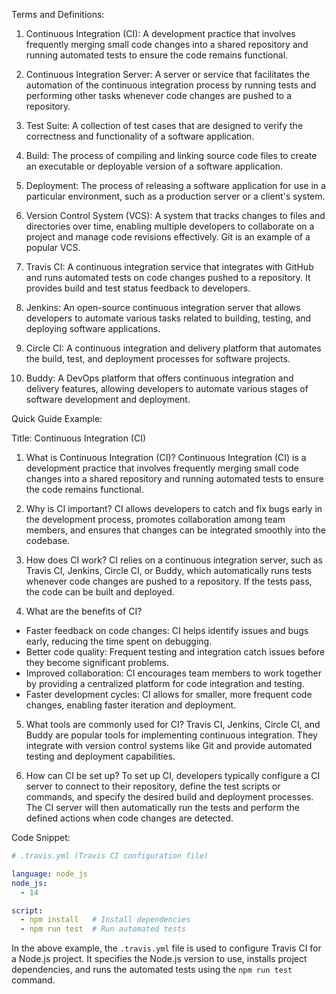 Terms and Definitions:

1. Continuous Integration (CI): A development practice that involves frequently merging small code changes into a shared repository and running automated tests to ensure the code remains functional.

2. Continuous Integration Server: A server or service that facilitates the automation of the continuous integration process by running tests and performing other tasks whenever code changes are pushed to a repository.

3. Test Suite: A collection of test cases that are designed to verify the correctness and functionality of a software application.

4. Build: The process of compiling and linking source code files to create an executable or deployable version of a software application.

5. Deployment: The process of releasing a software application for use in a particular environment, such as a production server or a client's system.

6. Version Control System (VCS): A system that tracks changes to files and directories over time, enabling multiple developers to collaborate on a project and manage code revisions effectively. Git is an example of a popular VCS.

7. Travis CI: A continuous integration service that integrates with GitHub and runs automated tests on code changes pushed to a repository. It provides build and test status feedback to developers.

8. Jenkins: An open-source continuous integration server that allows developers to automate various tasks related to building, testing, and deploying software applications.

9. Circle CI: A continuous integration and delivery platform that automates the build, test, and deployment processes for software projects.

10. Buddy: A DevOps platform that offers continuous integration and delivery features, allowing developers to automate various stages of software development and deployment.

Quick Guide Example:

Title: Continuous Integration (CI)

1. What is Continuous Integration (CI)?
Continuous Integration (CI) is a development practice that involves frequently merging small code changes into a shared repository and running automated tests to ensure the code remains functional.

2. Why is CI important?
CI allows developers to catch and fix bugs early in the development process, promotes collaboration among team members, and ensures that changes can be integrated smoothly into the codebase.

3. How does CI work?
CI relies on a continuous integration server, such as Travis CI, Jenkins, Circle CI, or Buddy, which automatically runs tests whenever code changes are pushed to a repository. If the tests pass, the code can be built and deployed.

4. What are the benefits of CI?
- Faster feedback on code changes: CI helps identify issues and bugs early, reducing the time spent on debugging.
- Better code quality: Frequent testing and integration catch issues before they become significant problems.
- Improved collaboration: CI encourages team members to work together by providing a centralized platform for code integration and testing.
- Faster development cycles: CI allows for smaller, more frequent code changes, enabling faster iteration and deployment.

5. What tools are commonly used for CI?
Travis CI, Jenkins, Circle CI, and Buddy are popular tools for implementing continuous integration. They integrate with version control systems like Git and provide automated testing and deployment capabilities.

6. How can CI be set up?
To set up CI, developers typically configure a CI server to connect to their repository, define the test scripts or commands, and specify the desired build and deployment processes. The CI server will then automatically run the tests and perform the defined actions when code changes are detected.

Code Snippet:

```yaml
# .travis.yml (Travis CI configuration file)

language: node_js
node_js:
  - 14

script:
  - npm install   # Install dependencies
  - npm run test  # Run automated tests

```

In the above example, the `.travis.yml` file is used to configure Travis CI for a Node.js project. It specifies the Node.js version to use, installs project dependencies, and runs the automated tests using the `npm run test` command.